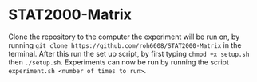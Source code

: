 # STAT2000-Matrix
Clone the repository to the computer the experiment will be run on, by running ```git clone https://github.com/roh6608/STAT2000-Matrix``` in the terminal. After this run the set up script, by first typing ```chmod +x setup.sh``` then ```./setup.sh```. Experiments can now be run by running the script ```experiment.sh <number of times to run>```.
